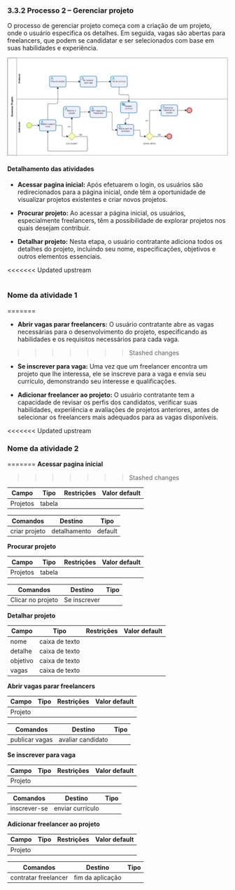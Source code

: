 ### 3.3.2 Processo 2 – Gerenciar projeto

O processo de gerenciar projeto começa com a criação de um projeto, onde o usuário especifica os detalhes. Em seguida, vagas são abertas para freelancers, que podem se candidatar e ser selecionados com base em suas habilidades e experiência.

![Exemplo de um Modelo BPMN do PROCESSO 2](../images/processo-2-gerenciar-projeto.PNG "Modelo BPMN do Processo 2.")


#### Detalhamento das atividades

* **Acessar pagina inicial:**
    Após efetuarem o login, os usuários são redirecionados para a página inicial, onde têm a oportunidade de visualizar projetos existentes e criar novos projetos.

* **Procurar projeto:**
    Ao acessar a página inicial, os usuários, especialmente freelancers, têm a possibilidade de explorar projetos nos quais desejam contribuir.

* **Detalhar projeto:**
    Nesta etapa, o usuário contratante adiciona todos os detalhes do projeto, incluindo seu nome, especificações, objetivos e outros elementos essenciais.

<<<<<<< Updated upstream
#

### **Nome da atividade 1**
=======
* **Abrir vagas parar freelancers:**
    O usuário contratante abre as vagas necessárias para o desenvolvimento do projeto, especificando as habilidades e os requisitos necessários para cada vaga.
>>>>>>> Stashed changes

* **Se inscrever para vaga:**
    Uma vez que um freelancer encontra um projeto que lhe interessa, ele se inscreve para a vaga e envia seu currículo, demonstrando seu interesse e qualificações.

* **Adicionar freelancer ao projeto:**
    O usuário contratante tem a capacidade de revisar os perfis dos candidatos, verificar suas habilidades, experiência e avaliações de projetos anteriores, antes de selecionar os freelancers mais adequados para as vagas disponíveis.


<<<<<<< Updated upstream
### **Nome da atividade 2**
=======
**Acessar pagina inicial**
>>>>>>> Stashed changes

| **Campo** | **Tipo** | **Restrições** | **Valor default** |
| --------- | -------- | -------------- | ----------------- |
| Projetos  | tabela   |                |                   |

| **Comandos**  | **Destino**  | **Tipo** |
| ------------- | ------------ | -------- |
| criar projeto | detalhamento | default  |


**Procurar projeto**

| **Campo** | **Tipo** | **Restrições** | **Valor default** |
| --------- | -------- | -------------- | ----------------- |
| Projetos  | tabela   |                |                   |

| **Comandos**      | **Destino**  | **Tipo** |
| ----------------- | ------------ | -------- |
| Clicar no projeto | Se inscrever |          |


**Detalhar projeto**

| **Campo** | **Tipo**       | **Restrições** | **Valor default** |
| --------- | -------------- | -------------- | ----------------- |
| nome      | caixa de texto |                |                   |
| detalhe   | caixa de texto |                |                   |
| objetivo  | caixa de texto |                |                   |
| vagas     | caixa de texto |                |                   |


**Abrir vagas parar freelancers**

| **Campo** | **Tipo** | **Restrições** | **Valor default** |
| --------- | -------- | -------------- | ----------------- |
| Projeto   |          |                |                   |

| **Comandos**   | **Destino**       | **Tipo** |
| -------------- | ----------------- | -------- |
| publicar vagas | avaliar candidato |          |


**Se inscrever para vaga**

| **Campo** | **Tipo** | **Restrições** | **Valor default** |
| --------- | -------- | -------------- | ----------------- |
| Projeto   |          |                |                   |

| **Comandos** | **Destino**      | **Tipo** |
| ------------ | ---------------- | -------- |
| inscrever-se | enviar currículo |          |


**Adicionar freelancer ao projeto**

| **Campo** | **Tipo** | **Restrições** | **Valor default** |
| --------- | -------- | -------------- | ----------------- |
| Projeto   |          |                |                   |

| **Comandos**         | **Destino**      | **Tipo** |
| -------------------- | ---------------- | -------- |
| contratar freelancer | fim da aplicação |          |
